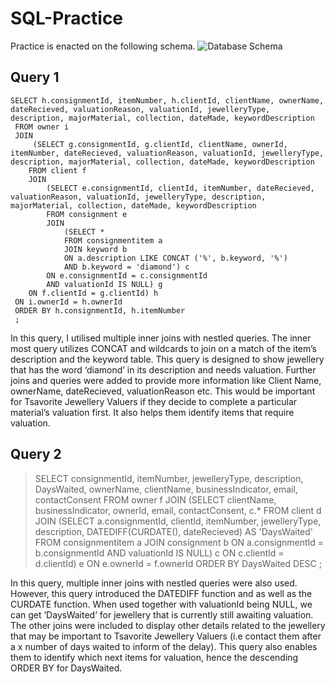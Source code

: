 # SQL-Practice
Practice is enacted on the following schema.
![Database Schema](../main/ImageAssets/DatabaseEER.png)


## Query 1
```
SELECT h.consignmentId, itemNumber, h.clientId, clientName, ownerName, dateRecieved, valuationReason, valuationId, jewelleryType, description, majorMaterial, collection, dateMade, keywordDescription
 FROM owner i
 JOIN
	 (SELECT g.consignmentId, g.clientId, clientName, ownerId, itemNumber, dateRecieved, valuationReason, valuationId, jewelleryType, description, majorMaterial, collection, dateMade, keywordDescription
 	FROM client f
 	JOIN
 		(SELECT e.consignmentId, clientId, itemNumber, dateRecieved, valuationReason, valuationId, jewelleryType, description, majorMaterial, collection, dateMade, keywordDescription
 		FROM consignment e
 		JOIN
 			(SELECT *
 			FROM consignmentitem a
 			JOIN keyword b
 			ON a.description LIKE CONCAT ('%', b.keyword, '%')
 			AND b.keyword = 'diamond') c
 		ON e.consignmentId = c.consignmentId
 		AND valuationId IS NULL) g
 	ON f.clientId = g.clientId) h
 ON i.ownerId = h.ownerId
 ORDER BY h.consignmentId, h.itemNumber
 ;
```
In this query, I utilised multiple inner joins with nestled queries. The inner most query utilizes CONCAT and wildcards to join on a match of the item’s description and the keyword table. This query is designed to show jewellery that has the word ‘diamond’ in its description and needs valuation. Further joins and queries were added to provide more information like Client Name, ownerName, dateRecieved, valuationReason etc.  This would be important for Tsavorite Jewellery Valuers if they decide to complete a particular material’s valuation first. It also helps them identify items that require valuation.

## Query 2
> SELECT consignmentId, itemNumber, jewelleryType, description, DaysWaited, ownerName, clientName, businessIndicator, email, contactConsent
> FROM owner f
> JOIN
> 	(SELECT clientName, businessIndicator, ownerId, email, contactConsent, c.*
> 	FROM client d
> 	JOIN
> 		(SELECT a.consignmentId, clientId, itemNumber, jewelleryType, description, DATEDIFF(CURDATE(), dateRecieved) AS 'DaysWaited'
> 		FROM consignmentitem a
> 		JOIN consignment b
> 		ON a.consignmentId = b.consignmentId
>         AND valuationId IS NULL) c
> 	ON c.clientId = d.clientId) e
> ON e.ownerId = f.ownerId
> ORDER BY DaysWaited DESC
> ; 

In this query, multiple inner joins with nestled queries were also used. However, this query introduced the DATEDIFF function and as well as the CURDATE function. When used together with valuationId being NULL, we can get ‘DaysWaited’ for jewellery that is currently still awaiting valuation. The other joins were included to display other details related to the jewellery that may be important to Tsavorite Jewellery Valuers (i.e contact them after a x number of days waited to inform of the delay). This query also enables them to identify which next items for valuation, hence the descending ORDER BY for DaysWaited.
